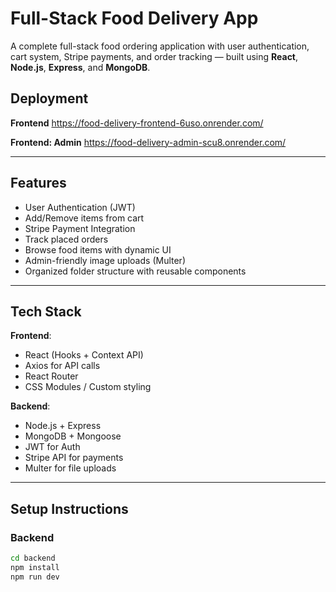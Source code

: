 #  Full-Stack Food Delivery App

A complete full-stack food ordering application with user authentication, cart system, Stripe payments, and order tracking — built using **React**, **Node.js**, **Express**, and **MongoDB**.

## Deployment
  **Frontend**
  https://food-delivery-frontend-6uso.onrender.com/

  **Frontend: Admin**
  https://food-delivery-admin-scu8.onrender.com/

---

##  Features

-  User Authentication (JWT)
-  Add/Remove items from cart
-  Stripe Payment Integration
-  Track placed orders
-  Browse food items with dynamic UI
-  Admin-friendly image uploads (Multer)
-  Organized folder structure with reusable components

---

##  Tech Stack

**Frontend**:  
- React (Hooks + Context API)  
- Axios for API calls  
- React Router  
- CSS Modules / Custom styling

**Backend**:  
- Node.js + Express  
- MongoDB + Mongoose  
- JWT for Auth  
- Stripe API for payments  
- Multer for file uploads  

---

##  Setup Instructions

###  Backend

```bash
cd backend
npm install
npm run dev
